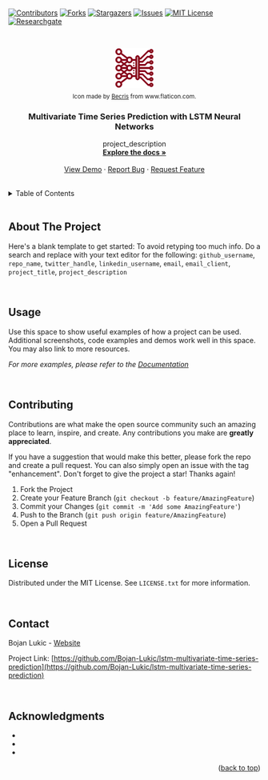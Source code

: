 <div id="top"></div>

<br />

<!-- PROJECT SHIELDS -->
<!--
*** I'm using markdown "reference style" links for readability.
*** Reference links are enclosed in brackets [ ] instead of parentheses ( ).
*** See the bottom of this document for the declaration of the reference variables
*** for contributors-url, forks-url, etc. This is an optional, concise syntax you may use.
*** https://www.markdownguide.org/basic-syntax/#reference-style-links
-->
[![Contributors][contributors-shield]][contributors-url]
[![Forks][forks-shield]][forks-url]
[![Stargazers][stars-shield]][stars-url]
[![Issues][issues-shield]][issues-url]
[![MIT License][license-shield]][license-url]
[![Researchgate][researchgate-shield]][researchgate-url]



<!-- PROJECT LOGO -->
<br />
<div align="center">
  <figure>
    <a href="https://github.com/Bojan-Lukic/lstm-multivariate-time-series-prediction">
      <img src="res/logo.png" alt="Logo" width="80" height="80">
    </a><br />
    <figcaption><sub>Icon made by <a href="https://www.flaticon.com/authors/becris">Becris</a> from www.flaticon.com.</sub></figcaption>
  </figure>

<h3 align="center">Multivariate Time Series Prediction with LSTM Neural Networks</h3>

  <p align="center">
    project_description
    <br />
    <a href="https://github.com/Bojan-Lukic/lstm-multivariate-time-series-prediction/doc"><strong>Explore the docs »</strong></a>
    <br />
    <br />
    <a href="https://github.com/Bojan-Lukic/lstm-multivariate-time-series-prediction/src">View Demo</a>
    ·
    <a href="https://github.com/Bojan-Lukic/lstm-multivariate-time-series-prediction/issues">Report Bug</a>
    ·
    <a href="https://github.com/Bojan-Lukic/lstm-multivariate-time-series-prediction/issues">Request Feature</a>
  </p>
</div>

<br />



<!-- TABLE OF CONTENTS -->
<details>
  <summary>Table of Contents</summary>
  <ol>
    <li>
      <a href="#about-the-project">About The Project</a>
      <!-- <ul>
        <li><a href="#built-with">Built With</a></li>
      </ul> -->
    </li>
    <!-- <li>
      <a href="#getting-started">Getting Started</a>
      <ul>
        <li><a href="#prerequisites">Prerequisites</a></li>
        <li><a href="#installation">Installation</a></li>
      </ul>
    </li> -->
    <li><a href="#usage">Usage</a></li>
    <!-- <li><a href="#roadmap">Roadmap</a></li> -->
    <li><a href="#contributing">Contributing</a></li>
    <li><a href="#license">License</a></li>
    <li><a href="#contact">Contact</a></li>
    <li><a href="#acknowledgments">Acknowledgments</a></li>
  </ol>
</details>

<br />



<!-- ABOUT THE PROJECT -->
## About The Project

Here's a blank template to get started: To avoid retyping too much info. Do a search and replace with your text editor for the following: `github_username`, `repo_name`, `twitter_handle`, `linkedin_username`, `email`, `email_client`, `project_title`, `project_description`

<br />


<!--
### Built With

* [Next.js](https://nextjs.org/)
* [React.js](https://reactjs.org/)
* [Vue.js](https://vuejs.org/)
* [Angular](https://angular.io/)
* [Svelte](https://svelte.dev/)
* [Laravel](https://laravel.com)
* [Bootstrap](https://getbootstrap.com)
* [JQuery](https://jquery.com)

<br />
-->


<!-- GETTING STARTED -->
<!--
## Getting Started

This is an example of how you may give instructions on setting up your project locally.
To get a local copy up and running follow these simple example steps.

### Prerequisites

This is an example of how to list things you need to use the software and how to install them.
* npm
  ```sh
  npm install npm@latest -g
  ```

### Installation

1. Get a free API Key at [https://example.com](https://example.com)
2. Clone the repo
   ```sh
   git clone https://github.com/github_username/repo_name.git
   ```
3. Install NPM packages
   ```sh
   npm install
   ```
4. Enter your API in `config.js`
   ```js
   const API_KEY = 'ENTER YOUR API';
   ```

<br />
-->



<!-- USAGE EXAMPLES -->
## Usage

Use this space to show useful examples of how a project can be used. Additional screenshots, code examples and demos work well in this space. You may also link to more resources.

_For more examples, please refer to the [Documentation](https://example.com)_

<br />



<!-- ROADMAP -->
<!--
## Roadmap

- [] Feature 1
- [] Feature 2
- [] Feature 3
    - [] Nested Feature

See the [open issues](https://github.com/github_username/repo_name/issues) for a full list of proposed features (and known issues).

<br />
-->



<!-- CONTRIBUTING -->
## Contributing

Contributions are what make the open source community such an amazing place to learn, inspire, and create. Any contributions you make are **greatly appreciated**.

If you have a suggestion that would make this better, please fork the repo and create a pull request. You can also simply open an issue with the tag "enhancement".
Don't forget to give the project a star! Thanks again!

1. Fork the Project
2. Create your Feature Branch (`git checkout -b feature/AmazingFeature`)
3. Commit your Changes (`git commit -m 'Add some AmazingFeature'`)
4. Push to the Branch (`git push origin feature/AmazingFeature`)
5. Open a Pull Request

<br />



<!-- LICENSE -->
## License

Distributed under the MIT License. See `LICENSE.txt` for more information.

<br />



<!-- CONTACT -->
## Contact

Bojan Lukic - [Website](https://www.bojanlukic.com/)

Project Link: [https://github.com/Bojan-Lukic/lstm-multivariate-time-series-prediction](https://github.com/Bojan-Lukic/lstm-multivariate-time-series-prediction)

<br />



<!-- ACKNOWLEDGMENTS -->
## Acknowledgments

* []()
* []()
* []()

<p align="right">(<a href="#top">back to top</a>)</p>



<!-- MARKDOWN LINKS & IMAGES -->
<!-- https://www.markdownguide.org/basic-syntax/#reference-style-links -->
[contributors-shield]: https://img.shields.io/github/contributors/Bojan-Lukic/lstm-multivariate-time-series-prediction.svg?style=for-the-badge
[contributors-url]: https://github.com/Bojan-Lukic/lstm-multivariate-time-series-prediction/graphs/contributors
[forks-shield]: https://img.shields.io/github/forks/Bojan-Lukic/lstm-multivariate-time-series-prediction.svg?style=for-the-badge
[forks-url]: https://github.com/Bojan-Lukic/lstm-multivariate-time-series-prediction/network/members
[stars-shield]: https://img.shields.io/github/stars/Bojan-Lukic/lstm-multivariate-time-series-prediction.svg?style=for-the-badge
[stars-url]: https://github.com/Bojan-Lukic/lstm-multivariate-time-series-prediction/stargazers
[issues-shield]: https://img.shields.io/github/issues/Bojan-Lukic/lstm-multivariate-time-series-prediction.svg?style=for-the-badge
[issues-url]: https://github.com/Bojan-Lukic/lstm-multivariate-time-series-prediction/issues
[license-shield]: https://img.shields.io/github/license/Bojan-Lukic/lstm-multivariate-time-series-prediction.svg?style=for-the-badge
[license-url]: https://github.com/Bojan-Lukic/lstm-multivariate-time-series-prediction/blob/master/LICENSE.txt
[researchgate-shield]: https://img.shields.io/badge/-ReearchGate-grey?style=for-the-badge&logo=researchgate
[researchgate-url]: https://www.researchgate.net/profile/Bojan_Lukic2
[product-screenshot]: images/screenshot.png
